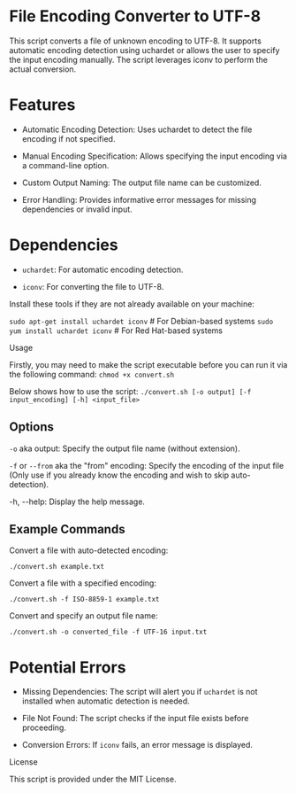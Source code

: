 
# File Encoding Converter to UTF-8

This script converts a file of unknown encoding to UTF-8. It supports automatic encoding detection using uchardet or allows the user to specify the input encoding manually. The script leverages iconv to perform the actual conversion.

# Features

- Automatic Encoding Detection: Uses uchardet to detect the file encoding if not specified.

- Manual Encoding Specification: Allows specifying the input encoding via a command-line option.

- Custom Output Naming: The output file name can be customized.

- Error Handling: Provides informative error messages for missing dependencies or invalid input.

# Dependencies

- `uchardet`: For automatic encoding detection.

- `iconv`: For converting the file to UTF-8.

Install these tools if they are not already available on your machine:

`sudo apt-get install uchardet iconv`      # For Debian-based systems
`sudo yum install uchardet iconv`          # For Red Hat-based systems

Usage

Firstly, you may need to make the script executable before you can run it via the following command: `chmod +x convert.sh`

Below shows how to use the script:
`./convert.sh [-o output] [-f input_encoding] [-h] <input_file>`

## Options

`-o` aka output: Specify the output file name (without extension).

`-f` or `--from` aka the "from" encoding: Specify the encoding of the input file (Only use if you already know the encoding and wish to skip auto-detection).

-h, --help: Display the help message.

## Example Commands

Convert a file with auto-detected encoding:

`./convert.sh example.txt`

Convert a file with a specified encoding:

`./convert.sh -f ISO-8859-1 example.txt`

Convert and specify an output file name:

`./convert.sh -o converted_file -f UTF-16 input.txt`

# Potential Errors

- Missing Dependencies: The script will alert you if `uchardet` is not installed when automatic detection is needed.

- File Not Found: The script checks if the input file exists before proceeding.

- Conversion Errors: If `iconv` fails, an error message is displayed.

License

This script is provided under the MIT License.
